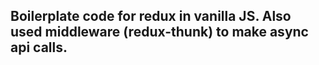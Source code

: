 ## Boilerplate code for redux in vanilla JS. Also used middleware (redux-thunk) to make async api calls.
